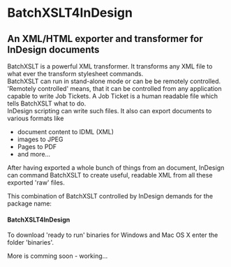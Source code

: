 # BatchXSLT4InDesign
## An XML/HTML exporter and transformer for InDesign documents

BatchXSLT is a powerful XML transformer. It transforms any XML file to what ever the transform stylesheet commands.\
BatchXSLT can run in stand-alone mode or can be be remotely controlled.\
'Remotely controlled' means, that it can be controlled from any application capable to write Job Tickets. A Job Ticket is a human readable file which tells BatchXSLT what to do.\
InDesign scripting can write such files. It also can export documents to various formats like
- document content to IDML (XML)
- images to JPEG
- Pages to PDF
- and more...

After having exported a whole bunch of things from an document, InDesign can command BatchXSLT to create useful, readable XML from all these exported 'raw' files.

This combination of BatchXSLT controlled by InDesign demands for the package name:
#### BatchXSLT4InDesign

To download 'ready to run' binaries for Windows and Mac OS X enter the folder 'binaries'.

More is comming soon - working...
